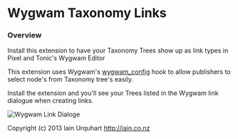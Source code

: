 # Wygwam Taxonomy Links

### Overview

Install this extension to have your Taxonomy Trees show up as link types in Pixel and Tonic's Wygwam Editor

This extension uses Wygwam's [wygwam_config](http://docs.pixelandtonic.com/wygwam/developers/wygwam_config.html) hook to allow publishers to select node's from Taxonomy tree's easily.

Install the extension and you'll see your Trees listed in the Wygwam link dialogue when creating links.

![Wygwam Link Dialoge](http://f.cl.ly/items/3N2R1J1G052a0l3b2e32/Image%202013.11.09%2011%3A29%3A30%20AM.png)

Copyright (c) 2013 Iain Urquhart
http://iain.co.nz